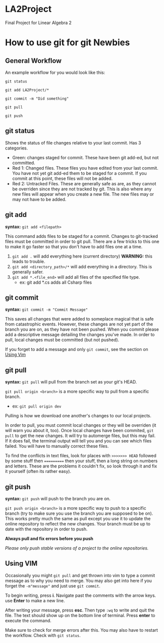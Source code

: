 # LA2Project
Final Project for Linear Algebra 2

How to use git for git Newbies
============

General Workflow
----------
An example workflow for you would look like this:

```git status```

```git add LA2Project/*```

```git commit -m "Did something" ```

```git pull```

```git push```
	

git status
---------
Shows the status of file changes relative to your last commit. Has 3 categories.
* Green: changes staged for commit. These have been git add-ed, but not committed.
* Red 1: Changed files. These files you have edited from your last commit. 
You have not yet git add-ed them to be staged for a commit.
If you commit at this point, these files will not be added.
* Red 2: Untracked Files. These are generally safe as are, as they cannot be overriden since they are not tracked by git.
This is also where any new files will appear when you create a new file. The new files may or may not have to be added.
	
	
git add
---------
**syntax:** ```git add <filepath>```

This command adds files to be staged for a commit. Changes to git-tracked files must be committed in order to git pull.
There are a few tricks to this one to make it go faster so that you don't have to add files one at a time.
1. ```git add .```  will add everything here (current directory) **WARNING:** this leads to trouble.
2. ```git add <directory_path>/*``` will add everything in a directory. This is generally safer.
3. ```git add *.<file_end>``` will add all files of the specified file type. 
	- ex: git add *.cs adds all Csharp files
	
git commit
---------
**syntax:** ``` git commit -m "Commit Message" ```

This saves all changes that were added to someplace magical that is safe from catastrophic events.
However, these changes are not yet part of the branch you are on, as they have not been pushed.
When you commit please add a descriptive message detailing the changes you've made.
In order to pull, local changes must be committed (but not pushed).
	
If you forget to add a message and only ```git commit```, see the section on [Using Vim](#using-vim)
	
git pull
---------
**syntax:** ```git pull``` will pull from the branch set as your git's HEAD.

```git pull origin <branch>``` is a more specific way to pull from a specific branch.
- ex: ```git pull origin dev``` 

Pulling is how we download one another's changes to our local projects.

In order to pull, you must commit local changes or they will be overriden (it will warn you about it, too).
Once local changes have been commited, ```git pull``` to get the new changes. It will try to automerge files, but this may fail.
If it does fail, the terminal output will tell you and you can see which files failed. You will have to manually correct these files.

To find the conflicts in text files, look for places with ```>>>>>>> HEAD``` followed by some stuff then 
``` ========= ``` then your stuff, then a long string on numbers and letters. 
These are the problems it couldn't fix, so look through it and fix it yourself (often its rather easy).
	
git push
---------
**syntax:** ```git push``` will push to the branch you are on.

```git push origin <branch>``` is a more specific way to push to a specific branch (try to make sure you use the branch you are supposed to be on).
This works pretty much the same as pull except you use it to update the online repository to reflect the new changes.
Your branch must be up to date with the repository in order to push. 

**Always pull and fix errors before you push**

*Please only push stable versions of a project to the online repositories.*
	
	
Using VIM	
---------

Occasionally you might ```git pull``` and get thrown into vim to type a commit message as to why you need to merge.
You may also get into here if you forget the ```-m"message"``` and just use ```git commit```.

To begin writing, press **i**. Navigate past the comments with the arrow keys. use **Enter** to make a new line.

After writing your message, press **esc**. Then type ```:wq``` to write and quit the file. 
The text should show up on the bottom line of terminal.
Press **enter** to execute the command.

Make sure to check for merge errors after this. You may also have to restart the workflow. Check with ```git status```.
